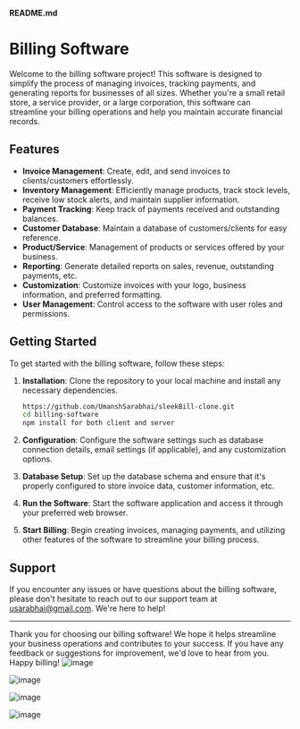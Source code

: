 **README.md**

# Billing Software

Welcome to the billing software project! This software is designed to simplify the process of managing invoices, tracking payments, and generating reports for businesses of all sizes. Whether you're a small retail store, a service provider, or a large corporation, this software can streamline your billing operations and help you maintain accurate financial records.

## Features

- **Invoice Management**: Create, edit, and send invoices to clients/customers effortlessly.
- **Inventory Management**: Efficiently manage products, track stock levels, receive low stock alerts, and maintain supplier information.
- **Payment Tracking**: Keep track of payments received and outstanding balances.
- **Customer Database**: Maintain a database of customers/clients for easy reference.
- **Product/Service**: Management of products or services offered by your business.
- **Reporting**: Generate detailed reports on sales, revenue, outstanding payments, etc.
- **Customization**: Customize invoices with your logo, business information, and preferred formatting.
- **User Management**: Control access to the software with user roles and permissions.

## Getting Started

To get started with the billing software, follow these steps:

1. **Installation**: Clone the repository to your local machine and install any necessary dependencies.

   ```bash
   https://github.com/UmanshSarabhai/sleekBill-clone.git
   cd billing-software
   npm install for both client and server
   ```

2. **Configuration**: Configure the software settings such as database connection details, email settings (if applicable), and any customization options.

3. **Database Setup**: Set up the database schema and ensure that it's properly configured to store invoice data, customer information, etc.

4. **Run the Software**: Start the software application and access it through your preferred web browser.

5. **Start Billing**: Begin creating invoices, managing payments, and utilizing other features of the software to streamline your billing process.

## Support

If you encounter any issues or have questions about the billing software, please don't hesitate to reach out to our support team at usarabhai@gmail.com. We're here to help!

---

Thank you for choosing our billing software! We hope it helps streamline your business operations and contributes to your success. If you have any feedback or suggestions for improvement, we'd love to hear from you. Happy billing!
![image](https://github.com/UmanshSarabhai/sleekBill-clone/assets/49119948/95782670-fd7d-4337-8e18-81bfa6dcaf5d)

![image](https://github.com/UmanshSarabhai/sleekBill-clone/assets/49119948/4899f3c3-9874-4bec-bf76-6f82b43b7b4f)

![image](https://github.com/UmanshSarabhai/sleekBill-clone/assets/49119948/727faffc-7e89-40b3-af8d-949f9d0c92a1)

![image](https://github.com/UmanshSarabhai/sleekBill-clone/assets/49119948/753a3223-e2d4-4fe4-ae1a-086a229e2e2b)



